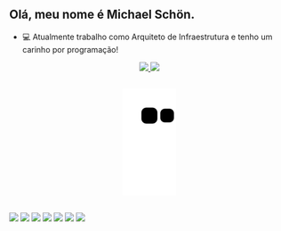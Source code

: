 ## Olá, meu nome é Michael Schön.

- 💻 Atualmente trabalho como Arquiteto de Infraestrutura e tenho um carinho por programação!

<div align="center">
  
  <a href="https://github.com/michaelschon" onmouseover="this.style.textDecoration='none'">
    <img height="180em" src="https://github-readme-stats.vercel.app/api?username=michaelschon&show_icons=true&theme=omni&include_all_commits=true&count_private=true" />
    <img height="180em" src="https://github-readme-stats.vercel.app/api/top-langs/?username=michaelschon&layout=compact&langs_count=7&theme=omni" />
  </a>
  
##
  
  <img align="center" src="https://github.com/michaelschon/michaelschon/blob/output/github-contribution-grid-snake.svg" />
    
</div> 

##

<div>
     
  <a href="https://www.instagram.com/michael_schon/" target="_blank"><img src="https://img.shields.io/badge/-Instagram-%23E4405F?style=for-the-badge&logo=instagram&logoColor=white" target="_blank"></a>
  <a href="https://www.linkedin.com/in/michael-sch%C3%B6n-76251889/" target="_blank"><img src="https://img.shields.io/badge/-LinkedIn-%230077B5?style=for-the-badge&logo=linkedin&logoColor=white" target="_blank"></a>
  <a href="https://www.youtube.com/channel/UCseFfGsDk8OKlWYZPrL5fRA" target="_blank"><img src="https://img.shields.io/badge/YouTube-FF0000?style=for-the-badge&logo=youtube&logoColor=white" target="_blank"></a>
  <a href="https://www.facebook.com/mihschon" target="_blank"><img src="https://img.shields.io/badge/Facebook-1877F2?style=for-the-badge&logo=facebook&logoColor=white" target="_blank"></a>
  <a href="https://web.whatsapp.com/send?phone=5519999222004" target="_blank"><img src="https://img.shields.io/badge/WhatsApp-25D366?style=for-the-badge&logo=whatsapp&logoColor=white" target="_blank"></a>
  <a href="https://www.python.org/" target="_blank"><img src="https://img.shields.io/badge/Python-3776AB?style=for-the-badge&logo=python&logoColor=white" target="_blank"></a>
  <a href="https://getfedora.org/" target="_blank"><img src="https://img.shields.io/badge/Fedora-294172?style=for-the-badge&logo=fedora&logoColor=white" target="_blank"></a>
       
</div>

  <!-- 
  <a href="https://www.redhat.com/pt-br" target="_blank"><img src="https://img.shields.io/badge/Red%20Hat-EE0000?style=for-the-badge&logo=redhat&logoColor=white" target="_blank"></a>
<a href="" target="_blank"><img src="" target="_blank"></a>
  <a href="" target="_blank"><img src="" target="_blank"></a>
  -->
